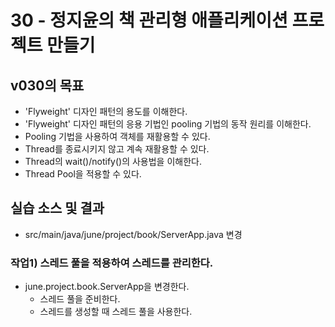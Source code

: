 # 30 - 정지윤의 책 관리형 애플리케이션 프로젝트 만들기

## v030의 목표

- 'Flyweight' 디자인 패턴의 용도를 이해한다.
- 'Flyweight' 디자인 패턴의 응용 기법인 pooling 기법의 동작 원리를 이해한다.
- Pooling 기법을 사용하여 객체를 재활용할 수 있다.
- Thread를 종료시키지 않고 계속 재활용할 수 있다.
- Thread의 wait()/notify()의 사용법을 이해한다.
- Thread Pool을 적용할 수 있다.

## 실습 소스 및 결과

- src/main/java/june/project/book/ServerApp.java 변경

### 작업1) 스레드 풀을 적용하여 스레드를 관리한다.

- june.project.book.ServerApp을 변경한다.
  - 스레드 풀을 준비한다.
  - 스레드를 생성할 때 스레드 풀을 사용한다.
